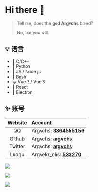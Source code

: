 # Hi there :wave:

> Tell me, does the **god Argvchs** bleed?
> 
> No, but you will.

## :bulb: 语言

-   :unicorn: C/C++
-   :snake: Python
-   :baby_chick: JS / Node.js
-   :whale: Bash
-   :cat: Vue 2 / Vue 3
-   :dog: React
-   :elephant: Electron

## :sparkles: 账号

| Website | Account                                                                                 |
| :-----: | :-------------------------------------------------------------------------------------- |
|   QQ    | Argvchs: [**3364555156**](http://wpa.qq.com/msgrd?v=3&uin=3364555156&site=qq&menu=true) |
| Github  | Argvchs: [**argvchs**](https://github.com/argvchs)                                      |
| Twitter | Argvchs: [**argvchs**](https://twitter.com/argvchs)                                     |
|  Luogu  | Argvekr_chs: [**533270**](https://www.luogu.com.cn/user/533270)                         |

![](https://github-readme-stats.vercel.app/api?username=argvchs&show_icons=true)

![](https://github-readme-streak-stats.herokuapp.com/?user=argvchs)

![](https://github-readme-stats.vercel.app/api/top-langs/?username=argvchs&layout=compact)

